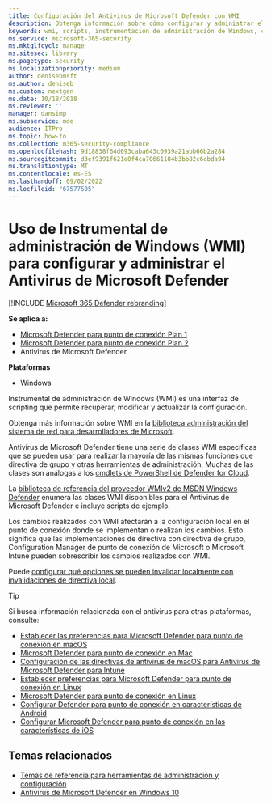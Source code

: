 ```yaml
---
title: Configuración del Antivirus de Microsoft Defender con WMI
description: Obtenga información sobre cómo configurar y administrar el Antivirus de Microsoft Defender mediante scripts WMI para recuperar, modificar y actualizar la configuración en Microsoft Defender para punto de conexión.
keywords: wmi, scripts, instrumentación de administración de Windows, configuración
ms.service: microsoft-365-security
ms.mktglfcycl: manage
ms.sitesec: library
ms.pagetype: security
ms.localizationpriority: medium
author: denisebmsft
ms.author: deniseb
ms.custom: nextgen
ms.date: 10/18/2018
ms.reviewer: ''
manager: dansimp
ms.subservice: mde
audience: ITPro
ms.topic: how-to
ms.collection: m365-security-compliance
ms.openlocfilehash: 9d18838f64d693caba643c0939a21abb66b2a284
ms.sourcegitcommit: d3ef9391f621e8f4ca70661184b3bb82c6cbda94
ms.translationtype: MT
ms.contentlocale: es-ES
ms.lasthandoff: 09/02/2022
ms.locfileid: "67577505"
---
```

# <a name="use-windows-management-instrumentation-wmi-to-configure-and-manage-microsoft-defender-antivirus"></a>Uso de Instrumental de administración de Windows (WMI) para configurar y administrar el Antivirus de Microsoft Defender

[!INCLUDE [Microsoft 365 Defender rebranding](../../includes/microsoft-defender.md)]


**Se aplica a:**
- [Microsoft Defender para punto de conexión Plan 1](https://go.microsoft.com/fwlink/?linkid=2154037)
- [Microsoft Defender para punto de conexión Plan 2](https://go.microsoft.com/fwlink/?linkid=2154037)
- Antivirus de Microsoft Defender

**Plataformas**
- Windows

Instrumental de administración de Windows (WMI) es una interfaz de scripting que permite recuperar, modificar y actualizar la configuración.

Obtenga más información sobre WMI en la [biblioteca administración del sistema de red para desarrolladores de Microsoft](/windows/win32/wmisdk/wmi-start-page).

Antivirus de Microsoft Defender tiene una serie de clases WMI específicas que se pueden usar para realizar la mayoría de las mismas funciones que directiva de grupo y otras herramientas de administración. Muchas de las clases son análogas a los [cmdlets de PowerShell de Defender for Cloud](use-powershell-cmdlets-microsoft-defender-antivirus.md).

La [biblioteca de referencia del proveedor WMIv2 de MSDN Windows Defender](/previous-versions/windows/desktop/defender/windows-defender-wmiv2-apis-portal) enumera las clases WMI disponibles para el Antivirus de Microsoft Defender e incluye scripts de ejemplo.

Los cambios realizados con WMI afectarán a la configuración local en el punto de conexión donde se implementan o realizan los cambios. Esto significa que las implementaciones de directiva con directiva de grupo, Configuration Manager de punto de conexión de Microsoft o Microsoft Intune pueden sobrescribir los cambios realizados con WMI. 

Puede [configurar qué opciones se pueden invalidar localmente con invalidaciones de directiva local](configure-local-policy-overrides-microsoft-defender-antivirus.md).

> [!TIP]
> Si busca información relacionada con el antivirus para otras plataformas, consulte:
> - [Establecer las preferencias para Microsoft Defender para punto de conexión en macOS](mac-preferences.md)
> - [Microsoft Defender para punto de conexión en Mac](microsoft-defender-endpoint-mac.md)
> - [Configuración de las directivas de antivirus de macOS para Antivirus de Microsoft Defender para Intune](/mem/intune/protect/antivirus-microsoft-defender-settings-macos)
> - [Establecer preferencias para Microsoft Defender para punto de conexión en Linux](linux-preferences.md)
> - [Microsoft Defender para punto de conexión en Linux](microsoft-defender-endpoint-linux.md)
> - [Configurar Defender para punto de conexión en características de Android](android-configure.md)
> - [Configurar Microsoft Defender para punto de conexión en las características de iOS](ios-configure-features.md)

## <a name="related-topics"></a>Temas relacionados

- [Temas de referencia para herramientas de administración y configuración](configuration-management-reference-microsoft-defender-antivirus.md)
- [Antivirus de Microsoft Defender en Windows 10](microsoft-defender-antivirus-in-windows-10.md)
